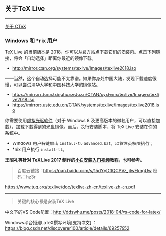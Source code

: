 ## 关于TeX Live

---

[关于 CTeX](https://liam0205.me/texlive/)

### Windows 和 *nix 用户

TeX Live 的当前版本是 2018，你可以从官方站点下载它们的安装包。点击下列链接，将会「自动选择」距离你最近的镜像下载。

- <http://mirror.ctan.org/systems/texlive/Images/texlive2018.iso>

——当然，这个自动选择可能不太靠谱。如果你身处中国大陆，发现下载速度很慢，可以尝试清华大学和中国科技大学的镜像站。

- <https://mirrors.tuna.tsinghua.edu.cn/CTAN/systems/texlive/Images/texlive2018.iso>
- <https://mirrors.ustc.edu.cn/CTAN/systems/texlive/Images/texlive2018.iso>

你需要使用[虚拟光驱软件](https://www.microsoft.com/en-us/download/details.aspx?id=38780)（对于 Windows 8 及更高版本的微软用户，可以直接加载），加载下载得到的光盘镜像。而后，执行安装脚本，将 TeX Live 安装在你的系统中。

- Windows 用户右键单击 `install-tl-advanced.bat`，以管理员权限执行；
- *nix 用户执行 `install-tl`。

**王昭礼等针对 TeX Live 2017 制作的[小白安装入门视频](http://www.latexstudio.net/archives/12221)教程，也可参考。**

> 百度云链接：https://pan.baidu.com/s/15dYyDflQCPVz_jlwEkngUw 密码：hz3r

https://www.tug.org/texlive/doc/texlive-zh-cn/texlive-zh-cn.pdf

---

> 关键的核心都是安装TeX Live

中文下的VS Code配置：http://ddswhu.me/posts/2018-04/vs-code-for-latex/

Windows平台搭建LaTeX撰写环境[支持中文] ：https://blog.csdn.net/discoverer100/article/details/69257952